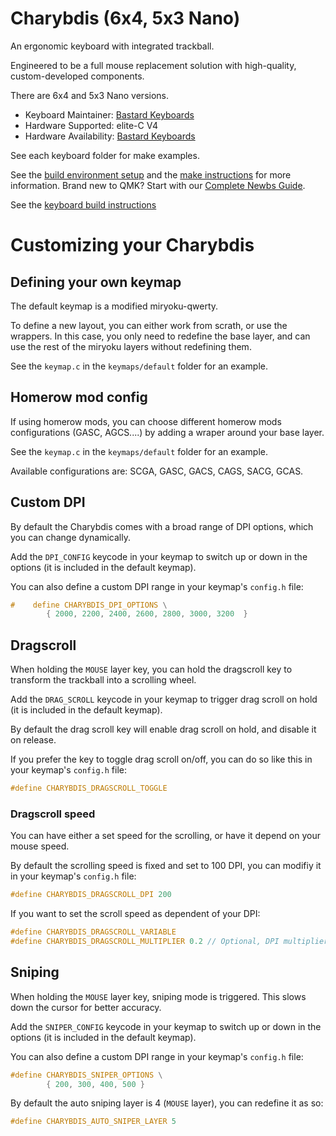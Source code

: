 # Charybdis (6x4, 5x3 Nano)

An ergonomic keyboard with integrated trackball.

Engineered to be a full mouse replacement solution with high-quality, custom-developed components.

There are 6x4 and 5x3 Nano versions.

* Keyboard Maintainer: [Bastard Keyboards](https://github.com/Bastardkb/)
* Hardware Supported: elite-C V4
* Hardware Availability: [Bastard Keyboards](https://bastardkb.com/)

See each keyboard folder for make examples.

See the [build environment setup](https://docs.qmk.fm/#/getting_started_build_tools) and the [make instructions](https://docs.qmk.fm/#/getting_started_make_guide) for more information. Brand new to QMK? Start with our [Complete Newbs Guide](https://docs.qmk.fm/#/newbs).

See the [keyboard build instructions](https://docs.bastardkb.com)

# Customizing your Charybdis

## Defining your own keymap

The default keymap is a modified miryoku-qwerty.

To define a new layout, you can either work from scrath, or use the wrappers. 
In this case, you only need to redefine the base layer, and can use the rest of the miryoku layers without redefining them.

See the `keymap.c` in the `keymaps/default` folder for an example.

## Homerow mod config

If using homerow mods, you can choose different homerow mods configurations (GASC, AGCS....) by adding a wraper around your base layer.

See the `keymap.c` in the `keymaps/default` folder for an example.

Available configurations are: SCGA, GASC, GACS, CAGS, SACG, GCAS.


## Custom DPI

By default the Charybdis comes with a broad range of DPI options, which you can change dynamically.

Add the `DPI_CONFIG` keycode in your keymap to switch up or down in the options (it is included in the default keymap).

You can also define a custom DPI range in your keymap's `config.h` file:

```c
#    define CHARYBDIS_DPI_OPTIONS \
        { 2000, 2200, 2400, 2600, 2800, 3000, 3200  }
```

## Dragscroll

When holding the `MOUSE` layer key, you can hold the dragscroll key to transform the trackball into a scrolling wheel.

Add the `DRAG_SCROLL` keycode in your keymap to trigger drag scroll on hold (it is included in the default keymap).


By default the drag scroll key will enable drag scroll on hold, and disable it on release.

If you prefer the key to toggle drag scroll on/off, you can do so like this in your keymap's `config.h` file:
```c
#define CHARYBDIS_DRAGSCROLL_TOGGLE
```

### Dragscroll speed

You can have either a set speed for the scrolling, or have it depend on your mouse speed.

By default the scrolling speed is fixed and set to 100 DPI, you can modifiy it in your keymap's `config.h` file:
```c
#define CHARYBDIS_DRAGSCROLL_DPI 200
```

If you want to set the scroll speed as dependent of your DPI:
```c
#define CHARYBDIS_DRAGSCROLL_VARIABLE
#define CHARYBDIS_DRAGSCROLL_MULTIPLIER 0.2 // Optional, DPI multiplier
```


## Sniping

When holding the `MOUSE` layer key, sniping mode is triggered. This slows down the cursor for better accuracy.

Add the `SNIPER_CONFIG` keycode in your keymap to switch up or down in the options (it is included in the default keymap).

You can also define a custom DPI range in your keymap's `config.h` file:

```c
#define CHARYBDIS_SNIPER_OPTIONS \
        { 200, 300, 400, 500 }
```

By default the auto sniping layer is 4 (`MOUSE` layer), you can redefine it as so:

```c
#define CHARYBDIS_AUTO_SNIPER_LAYER 5
```

